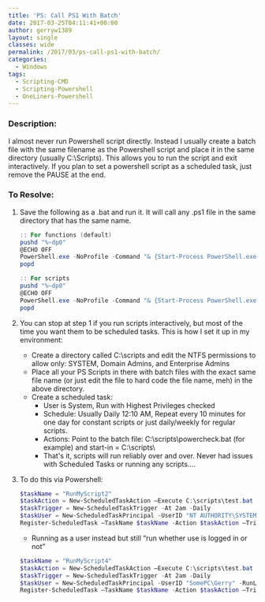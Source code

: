 ```yaml
---
title: 'PS: Call PS1 With Batch'
date: 2017-03-25T04:11:41+00:00
author: gerryw1389
layout: single
classes: wide
permalink: /2017/03/ps-call-ps1-with-batch/
categories:
  - Windows
tags:
  - Scripting-CMD
  - Scripting-Powershell
  - OneLiners-Powershell
---
```

<!--more-->

### Description:

I almost never run Powershell script directly. Instead I usually create a batch file with the same filename as the Powershell script and place it in the same directory (usually C:\Scripts). This allows you to run the script and exit interactively. If you plan to set a powershell script as a scheduled task, just remove the PAUSE at the end.

### To Resolve:

1. Save the following as a .bat and run it. It will call any .ps1 file in the same directory that has the same name.

   ```powershell
   :: For functions (default)
   pushd "%~dp0"
   @ECHO OFF
   PowerShell.exe -NoProfile -Command "& {Start-Process PowerShell.exe -ArgumentList '-NoProfile -ExecutionPolicy Bypass -Command ". "%~dpn0.ps1"; Clean-tempfiles "' -Verb RunAs}"
   popd

   :: For scripts
   pushd "%~dp0"
   @ECHO OFF
   PowerShell.exe -NoProfile -Command "& {Start-Process PowerShell.exe -ArgumentList '-NoProfile -ExecutionPolicy Bypass -File ""%~dpn0.ps1""' -Verb RunAs}"
   popd
   ```

2. You can stop at step 1 if you run scripts interactively, but most of the time you want them to be scheduled tasks. This is how I set it up in my environment:

   - Create a directory called C:\scripts and edit the NTFS permissions to allow only: SYSTEM, Domain Admins, and Enterprise Admins
   - Place all your PS Scripts in there with batch files with the exact same file name (or just edit the file to hard code the file name, meh) in the above directory.
   - Create a scheduled task:
     - User is System, Run with Highest Privileges checked
     - Schedule: Usually Daily 12:10 AM, Repeat every 10 minutes for one day for constant scripts or just daily/weekly for regular scripts.
     - Actions: Point to the batch file: C:\scripts\powercheck.bat (for example) and start-in = C:\scripts\
     - That's it, scripts will run reliably over and over. Never had issues with Scheduled Tasks or running any scripts&#8230;.

3. To do this via Powershell:

   ```powershell
   $taskName = "RunMyScript2"
   $taskAction = New-ScheduledTaskAction –Execute C:\scripts\test.bat -WorkingDirectory "C:\scripts\"
   $taskTrigger = New-ScheduledTaskTrigger -At 2am -Daily
   $taskUser = New-ScheduledTaskPrincipal -UserID "NT AUTHORITY\SYSTEM" -RunLevel Highest
   Register-ScheduledTask –TaskName $taskName -Action $taskAction –Trigger $taskTrigger -Principal $taskUser
   ```

   - Running as a user instead but still &#8220;run whether use is logged in or not&#8221;

   ```powershell
   $taskName = "RunMyScript4"
   $taskAction = New-ScheduledTaskAction –Execute C:\scripts\test.bat -WorkingDirectory "C:\scripts\"
   $taskTrigger = New-ScheduledTaskTrigger -At 2am -Daily
   $taskUser = New-ScheduledTaskPrincipal -UserID "SomePC\Gerry" -RunLevel Highest -LogonType S4U
   Register-ScheduledTask –TaskName $taskName -Action $taskAction –Trigger $taskTrigger -Principal $taskUser
   ```

